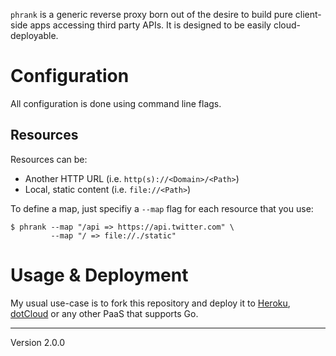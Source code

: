 `phrank` is a generic reverse proxy born out of the desire to build
pure client-side apps accessing third party APIs. It is designed to be
easily cloud-deployable.

# Configuration
All configuration is done using command line flags.

## Resources
Resources can be:

* Another HTTP URL (i.e. `http(s)://<Domain>/<Path>`)
* Local, static content (i.e. `file://<Path>`)

To define a map, just specifiy a `--map` flag for each resource that you use:

	$ phrank --map "/api => https://api.twitter.com" \
	         --map "/ => file://./static"

# Usage & Deployment
My usual use-case is to fork this repository and deploy it to [Heroku][1],
[dotCloud][2] or any other PaaS that supports Go.

[1]: http://heroku.com
[2]: http://dotcloud.com
---
Version 2.0.0
